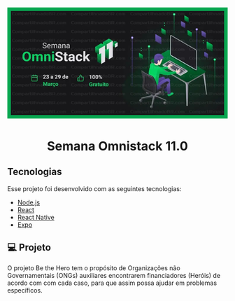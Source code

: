 <h1 align="center">
    <img alt="Be-the-Hero" title="#BeTheHero" src=".github/omnistack11.jpg" width="700px" />
</h1>
<h1 align="center">Semana Omnistack 11.0</h1>

## Tecnologias

Esse projeto foi desenvolvido com as seguintes tecnologias:

- [Node.js](https://nodejs.org/en/)
- [React](https://reactjs.org)
- [React Native](https://facebook.github.io/react-native/)
- [Expo](https://expo.io/)

## 💻 Projeto

O projeto Be the Hero tem o propósito de  Organizações não Governamentais (ONGs) auxiliares encontrarem financiadores (Heróis) de acordo com com cada caso, para que assim possa ajudar em problemas específicos.
